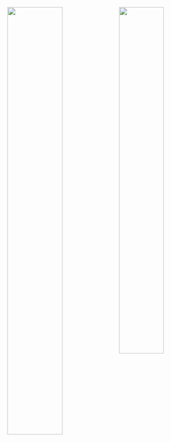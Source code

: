 <img align="left" src="https://github-readme-stats.vercel.app/api?username=ahmad-hamade&count_private=true&show_icons=true" width="50%"/><img align="left" src="https://github-readme-stats.vercel.app/api/top-langs/?username=ahmad-hamade&layout=compact" width="45%" />
